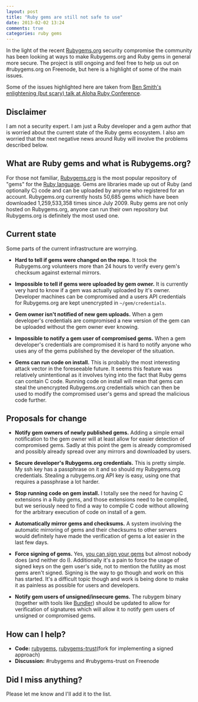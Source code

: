 ```yaml
---
layout: post
title: "Ruby gems are still not safe to use"
date: 2013-02-02 13:24
comments: true
categories: ruby gems
---
```


In the light of the recent [Rubygems.org](http://rubygems.org) security compromise the community has been looking at ways to make Rubygems.org and Ruby gems in general more secure. The project is still ongoing and feel free to help us out on #rubygems.org on Freenode, but here is a highlight of some of the main issues.

Some of the issues highlighted here are taken from [Ben Smith's enlightening (but scary) talk at Aloha Ruby Conference](http://www.youtube.com/watch?v=z-5bO0Q1J9s).

## Disclaimer

I am not a security expert. I am just a Ruby developer and a gem author that is worried about the current state of the Ruby gems ecosystem. I also am worried that the next negative news around Ruby will involve the problems described below.

## What are Ruby gems and what is Rubygems.org?

For those not familiar, [Rubygems.org](http://rubygems.org) is the most popular repository of "gems" for the [Ruby language](http://rubylang.org). Gems are libraries made up out of Ruby (and optionally C) code and can be uploaded by anyone who registered for an account. Rubygems.org currently hosts 50,685 gems which have been downloaded 1,259,533,358 times since July 2009. Ruby gems are not only hosted on Rubygems.org, anyone can run their own repository but Rubygems.org is definitely the most used one.

## Current state

Some parts of the current infrastructure are worrying.

* **Hard to tell if gems were changed on the repo.** It took the Rubygems.org volunteers more than 24 hours to verify every gem's checksum against external mirrors.

* **Impossible to tell if gems were uploaded by gem owner.** It is currently very hard to know if a gem was actually uploaded by it's owner. Developer machines can be compromised and a users API credentials for Rubygems.org are kept unencrypted in `~/gem/credentials`.

* **Gem owner isn't notified of new gem uploads.** When a gem developer's credentials are compromised a new version of the gem can be uploaded without the gem owner ever knowing.

* **Impossible to notify a gem user of compromised gems.** When a gem developer's credentials are compromised it is hard to notify anyone who uses any of the gems published by the developer of the situation.

* **Gems can run code on install.** This is probably the most interesting attack vector in the foreseeable future. It seems this feature was relatively unintentional as it involves tying into the fact that Ruby gems can contain C code. Running code on install will mean that gems can steal the unencrypted Rubygems.org credentials which can then be used to modify the compromised user's gems and spread the malicious code further.

## Proposals for change

* **Notify gem owners of newly published gems.** Adding a simple email notification to the gem owner will at least allow for easier detection of compromised gems. Sadly at this point the gem is already compromised and possibly already spread over any mirrors and downloaded by users.

* **Secure developer's Rubygems.org credentials.** This is pretty simple. My ssh key has a passphrase on it and so should my Rubygems.org credentials. Stealing a rubygems.org API key is easy, using one that requires a passphrase a lot harder.

* **Stop running code on gem install.** I totally see the need for having C extensions in a Ruby gems, and those extensions need to be compiled, but we seriously need to find a way to compile C code without allowing for the arbitrary execution of code on install of a gem.

* **Automatically mirror gems and checksums.**  A system involving the automatic mirroring of gems and their checksums to other servers would definitely have made the verification of gems a lot easier in the last few days.

* **Force signing of gems.** Yes, [you can sign your gems](http://docs.rubygems.org/read/chapter/21) but almost nobody does (and neither do I). Additionally it's a pain to force the usage of signed keys on the gem user's side, not to mention the futility as most gems aren't signed. Signing is the way to go though and work on this has started. It's a difficult topic though and work is being done to make it as painless as possible for users and developers.

* **Notify gem users of unsigned/insecure gems.** The rubygem binary (together with tools like [Bundler](http://gembundler.com/)) should be updated to allow for verification of signatures which will allow it to notify gem users of unsigned or compromised gems.

## How can I help?

* **Code:** [rubygems](https://github.com/rubygems), [rubygems-trust](https://github.com/rubygems-trust)(fork for implementing a signed approach)
* **Discussion:** #rubygems and #rubygems-trust on Freenode

## Did I miss anything?

Please let me know and I'll add it to the list.